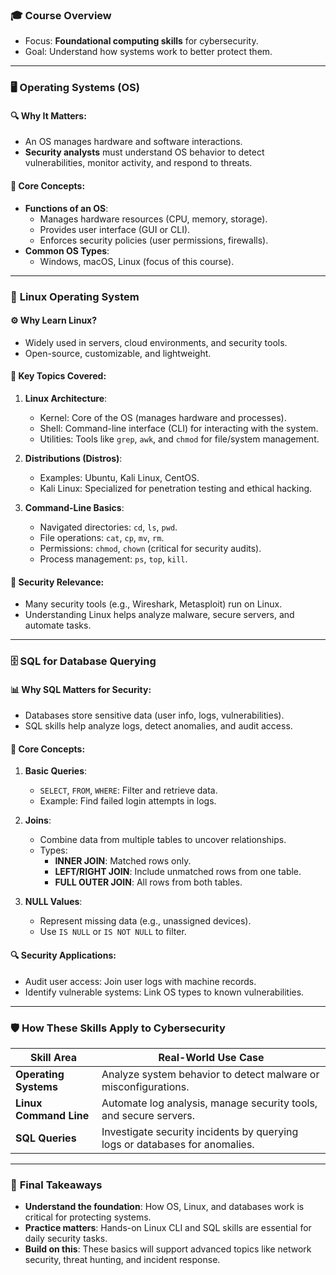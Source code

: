 ### 🎓 **Course Overview**
- Focus: **Foundational computing skills** for cybersecurity.
- Goal: Understand how systems work to better protect them.

---

### 🖥️ **Operating Systems (OS)**
#### 🔍 Why It Matters:
- An OS manages hardware and software interactions.
- **Security analysts** must understand OS behavior to detect vulnerabilities, monitor activity, and respond to threats.

#### 🧠 Core Concepts:
- **Functions of an OS**:
  - Manages hardware resources (CPU, memory, storage).
  - Provides user interface (GUI or CLI).
  - Enforces security policies (user permissions, firewalls).
- **Common OS Types**:
  - Windows, macOS, Linux (focus of this course).

---

### 🐧 **Linux Operating System**
#### ⚙️ Why Learn Linux?
- Widely used in servers, cloud environments, and security tools.
- Open-source, customizable, and lightweight.

#### 🧩 Key Topics Covered:
1. **Linux Architecture**:
   - Kernel: Core of the OS (manages hardware and processes).
   - Shell: Command-line interface (CLI) for interacting with the system.
   - Utilities: Tools like `grep`, `awk`, and `chmod` for file/system management.

2. **Distributions (Distros)**:
   - Examples: Ubuntu, Kali Linux, CentOS.
   - Kali Linux: Specialized for penetration testing and ethical hacking.

3. **Command-Line Basics**:
   - Navigated directories: `cd`, `ls`, `pwd`.
   - File operations: `cat`, `cp`, `mv`, `rm`.
   - Permissions: `chmod`, `chown` (critical for security audits).
   - Process management: `ps`, `top`, `kill`.

#### 🔐 Security Relevance:
- Many security tools (e.g., Wireshark, Metasploit) run on Linux.
- Understanding Linux helps analyze malware, secure servers, and automate tasks.

---

### 🗄️ **SQL for Database Querying**
#### 📊 Why SQL Matters for Security:
- Databases store sensitive data (user info, logs, vulnerabilities).
- SQL skills help analyze logs, detect anomalies, and audit access.

#### 🧠 Core Concepts:
1. **Basic Queries**:
   - `SELECT`, `FROM`, `WHERE`: Filter and retrieve data.
   - Example: Find failed login attempts in logs.

2. **Joins**:
   - Combine data from multiple tables to uncover relationships.
   - Types:
     - **INNER JOIN**: Matched rows only.
     - **LEFT/RIGHT JOIN**: Include unmatched rows from one table.
     - **FULL OUTER JOIN**: All rows from both tables.

3. **NULL Values**:
   - Represent missing data (e.g., unassigned devices).
   - Use `IS NULL` or `IS NOT NULL` to filter.

#### 🔍 Security Applications:
- Audit user access: Join user logs with machine records.
- Identify vulnerable systems: Link OS types to known vulnerabilities.

---

### 🛡️ **How These Skills Apply to Cybersecurity**
| Skill Area       | Real-World Use Case |
|------------------|----------------------|
| **Operating Systems** | Analyze system behavior to detect malware or misconfigurations. |
| **Linux Command Line** | Automate log analysis, manage security tools, and secure servers. |
| **SQL Queries** | Investigate security incidents by querying logs or databases for anomalies. |

---

### 📌 **Final Takeaways**
- **Understand the foundation**: How OS, Linux, and databases work is critical for protecting systems.
- **Practice matters**: Hands-on Linux CLI and SQL skills are essential for daily security tasks.
- **Build on this**: These basics will support advanced topics like network security, threat hunting, and incident response.


